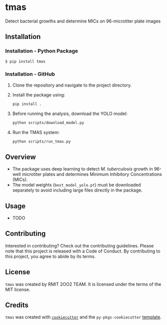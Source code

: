 # tmas

Detect bacterial growths and determine MICs on 96-microtiter plate images

## Installation
### Installation - Python Package

```bash
$ pip install tmas
```

### Installation - GitHub

1. Clone the repository and navigate to the project directory.
2. Install the package using:

    ```bash
    pip install .
    ```

3. Before running the analysis, download the YOLO model:

    ```bash
    python scripts/download_model.py
    ```

4. Run the TMAS system:

    ```bash
    python scripts/run_tmas.py
    ```

## Overview

- The package uses deep learning to detect *M. tuberculosis* growth in 96-well microtiter plates and determines Minimum Inhibitory Concentrations (MICs).
- The model weights (`best_model_yolo.pt`) must be downloaded separately to avoid including large files directly in the package.

## Usage

- TODO

## Contributing

Interested in contributing? Check out the contributing guidelines. Please note that this project is released with a Code of Conduct. By contributing to this project, you agree to abide by its terms.

## License

`tmas` was created by RMIT 2OO2 TEAM. It is licensed under the terms of the MIT license.

## Credits

`tmas` was created with [`cookiecutter`](https://cookiecutter.readthedocs.io/en/latest/) and the `py-pkgs-cookiecutter` [template](https://github.com/py-pkgs/py-pkgs-cookiecutter).
